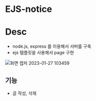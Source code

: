 # EJS-notice

# Desc
- node.js, express 를 이용해서 서버를 구축
- ejs 템플릿을 사용해서 page 구현

![화면 캡처 2023-01-27 103459](https://user-images.githubusercontent.com/103430498/214991054-cb25c10c-aaf7-4b62-9252-bdb8c8d1c6b0.png)

## 기능
- 글 작성, 삭제
